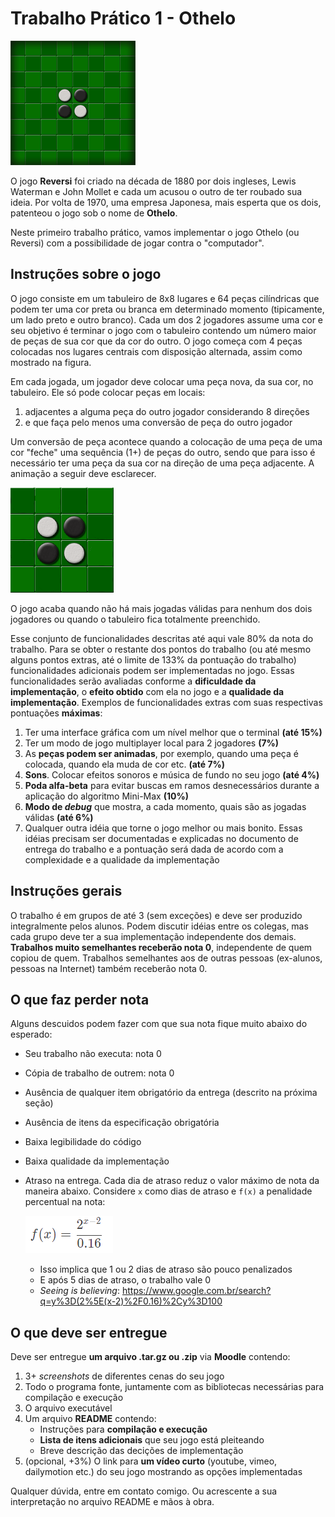 # Trabalho Prático 1 - Othelo

![Tela do jogo Othelo](../../images/othelo.png)

O jogo **Reversi** foi criado na década de 1880 por dois ingleses, Lewis
Waterman e John Mollet e cada um acusou o outro de ter roubado sua ideia. Por
volta de 1970, uma empresa Japonesa, mais esperta que os dois, patenteou o jogo
sob o nome de **Othelo**.

Neste primeiro trabalho prático, vamos implementar o jogo Othelo (ou Reversi)
com a possibilidade de jogar contra o "computador".

## Instruções sobre o jogo

O jogo consiste em um tabuleiro de 8x8 lugares e 64 peças cilíndricas que podem
ter uma cor preta ou branca em determinado momento (tipicamente, um lado preto
e outro branco). Cada um dos 2 jogadores assume uma cor e seu objetivo é
terminar o jogo com o tabuleiro contendo um número maior de peças de sua cor que
da cor do outro. O jogo começa com 4 peças colocadas nos lugares centrais com
disposição alternada, assim como mostrado na figura.

Em cada jogada, um jogador deve colocar uma peça nova, da sua cor, no
tabuleiro. Ele só pode colocar peças em locais:
  1. adjacentes a alguma peça do outro jogador considerando 8 direções
  1. e que faça pelo menos uma conversão de peça do outro jogador

Um conversão de peça acontece quando a colocação de uma peça de uma cor "feche"
uma sequência (1+) de peças do outro, sendo que para isso é necessário ter uma
peça da sua cor na direção de uma peça adjacente. A animação a seguir deve
esclarecer.

![Animação de várias jogadas acontecendo no Othelo](images/reversi-rules.gif)

O jogo acaba quando não há mais jogadas válidas para nenhum dos dois jogadores
ou quando o tabuleiro fica totalmente preenchido.

Esse conjunto de funcionalidades descritas até aqui vale 80% da nota do
trabalho. Para se obter o restante dos pontos do trabalho (ou até mesmo alguns pontos extras, até o limite de 133% da pontuação do trabalho) funcionalidades adicionais podem ser implementadas no jogo. Essas funcionalidades serão
avaliadas conforme a **dificuldade da implementação**, o **efeito obtido** com ela no jogo e a **qualidade da implementação**. Exemplos de funcionalidades extras com suas respectivas pontuações **máximas**:

1. Ter uma interface gráfica com um nível melhor que o terminal **(até 15%)**
1. Ter um modo de jogo multiplayer local para 2 jogadores **(7%)**
1. As **peças podem ser animadas**, por exemplo, quando uma peça é colocada,
   quando ela muda de cor etc. **(até 7%)**
1. **Sons**. Colocar efeitos sonoros e música de fundo no seu jogo **(até 4%)**
1. **Poda alfa-beta** para evitar buscas em ramos desnecessários durante a
   aplicação do algoritmo Mini-Max **(10%)**
1. **Modo de _debug_** que mostra, a cada momento, quais são as jogadas válidas
   **(até 6%)**
1. Qualquer outra idéia que torne o jogo melhor ou mais bonito. Essas idéias
   precisam ser documentadas e explicadas no documento de entrega do trabalho
   e a pontuação será dada de acordo com a complexidade e a qualidade
   da implementação

## Instruções gerais

O trabalho é em grupos de até 3 (sem exceções) e deve ser produzido
integralmente pelos alunos. Podem discutir idéias entre os colegas, mas cada
grupo deve ter a sua implementação independente dos demais. **Trabalhos muito
semelhantes receberão nota 0**, independente de quem copiou de quem. Trabalhos
semelhantes aos de outras pessoas (ex-alunos, pessoas na Internet) também
receberão nota 0.


## O que faz perder nota

Alguns descuidos podem fazer com que sua nota fique muito abaixo do esperado:
- Seu trabalho não executa: nota 0
- Cópia de trabalho de outrem: nota 0
- Ausência de qualquer item obrigatório da entrega (descrito na próxima seção)
- Ausência de itens da especificação obrigatória
- Baixa legibilidade do código
- Baixa qualidade da implementação
- Atraso na entrega. Cada dia de atraso reduz o valor máximo de nota da
  maneira abaixo. Considere `x` como dias de atraso e `f(x)` a penalidade
  percentual na nota:

  ![Fórmula de penalidade por dias de atraso na entrega](../../images/penalidade-por-atraso.png)
  - Isso implica que 1 ou 2 dias de atraso são pouco penalizados
  - E após 5 dias de atraso, o trabalho vale 0
  - _Seeing is believing_: https://www.google.com.br/search?q=y%3D(2%5E(x-2)%2F0.16)%2Cy%3D100


## O que deve ser **entregue**

Deve ser entregue **um arquivo .tar.gz ou .zip** via **Moodle** contendo:
  1. 3+ _screenshots_ de diferentes cenas do seu jogo
  1. Todo o programa fonte, juntamente com as bibliotecas necessárias
     para compilação e execução
  1. O arquivo executável
  1. Um arquivo **README** contendo:
     - Instruções para **compilação e execução**
     - **Lista de itens adicionais** que seu jogo está pleiteando
     - Breve descrição das decições de implementação
  1. (opcional, +3%) O link para **um vídeo curto** (youtube, vimeo,
     dailymotion etc.) do seu jogo mostrando as opções implementadas

Qualquer dúvida, entre em contato comigo. Ou acrescente a sua interpretação no
arquivo README e mãos à obra.
